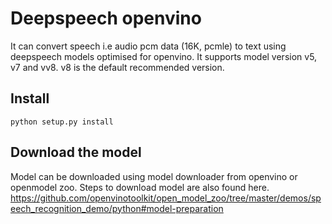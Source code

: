 # Deepspeech openvino

It can convert speech i.e audio pcm data (16K, pcmle) to text using deepspeech models optimised for openvino.
It supports model version v5, v7 and vv8. v8 is the default recommended version.

## Install

```
python setup.py install
```

## Download the model

Model can be downloaded using model downloader from openvino or openmodel zoo. Steps to download model are also found here. https://github.com/openvinotoolkit/open_model_zoo/tree/master/demos/speech_recognition_demo/python#model-preparation

